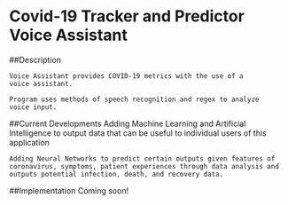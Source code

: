 # Covid-19 Tracker and Predictor Voice Assistant
##Description 
    
    Voice Assistant provides COVID-19 metrics with the use of a 
    voice assistant.
        
    Program uses methods of speech recognition and regex to analyze
    voice input.

##Current Developments
    Adding Machine Learning and Artificial Intelligence to output data that 
    can be useful to individual users of this application
    
    Adding Neural Networks to predict certain outputs given features of 
    coronavirus, symptoms, patient experiences through data analysis and
    outputs potential infection, death, and recovery data.
    
##Implementation
    Coming soon!
    


